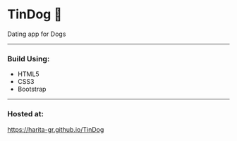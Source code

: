 # TinDog :dog:
Dating app for Dogs

---
### Build Using: 
- HTML5
- CSS3
- Bootstrap
---
### Hosted at:
<https://harita-gr.github.io/TinDog>




